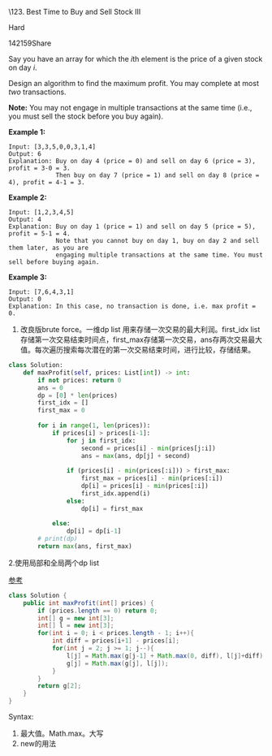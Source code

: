 \123. Best Time to Buy and Sell Stock III

Hard

142159Share

Say you have an array for which the *i*th element is the price of a given stock on day *i*.

Design an algorithm to find the maximum profit. You may complete at most *two* transactions.

**Note:** You may not engage in multiple transactions at the same time (i.e., you must sell the stock before you buy again).

**Example 1:**

```
Input: [3,3,5,0,0,3,1,4]
Output: 6
Explanation: Buy on day 4 (price = 0) and sell on day 6 (price = 3), profit = 3-0 = 3.
             Then buy on day 7 (price = 1) and sell on day 8 (price = 4), profit = 4-1 = 3.
```

**Example 2:**

```
Input: [1,2,3,4,5]
Output: 4
Explanation: Buy on day 1 (price = 1) and sell on day 5 (price = 5), profit = 5-1 = 4.
             Note that you cannot buy on day 1, buy on day 2 and sell them later, as you are
             engaging multiple transactions at the same time. You must sell before buying again.
```

**Example 3:**

```
Input: [7,6,4,3,1]
Output: 0
Explanation: In this case, no transaction is done, i.e. max profit = 0.
```



1. 改良版brute force。一维dp list 用来存储一次交易的最大利润。first_idx list存储第一次交易结束时间点，first_max存储第一次交易，ans存两次交易最大值。每次遍历搜索每次潜在的第一次交易结束时间，进行比较，存储结果。

```python
class Solution:
    def maxProfit(self, prices: List[int]) -> int:
        if not prices: return 0
        ans = 0
        dp = [0] * len(prices)
        first_idx = [] 
        first_max = 0
        
        for i in range(1, len(prices)):
            if prices[i] > prices[i-1]:
                for j in first_idx:
                    second = prices[i] - min(prices[j:i])
                    ans = max(ans, dp[j] + second)
                
                if (prices[i] - min(prices[:i])) > first_max:
                    first_max = prices[i] - min(prices[:i])
                    dp[i] = prices[i] - min(prices[:i])
                    first_idx.append(i)
                else:
                    dp[i] = first_max
                
            else:
                dp[i] = dp[i-1]
        # print(dp)
        return max(ans, first_max)
```



2.使用局部和全局两个dp list

[参考](https://www.cnblogs.com/grandyang/p/4281975.html)

```java
class Solution {
    public int maxProfit(int[] prices) {
        if (prices.length == 0) return 0;
        int[] g = new int[3];
        int[] l = new int[3];
        for(int i = 0; i < prices.length - 1; i++){
            int diff = prices[i+1] - prices[i];
            for(int j = 2; j >= 1; j--){
                l[j] = Math.max(g[j-1] + Math.max(0, diff), l[j]+diff);
                g[j] = Math.max(g[j], l[j]);
            }
        }
        return g[2];
    }
}
```

Syntax:

1. 最大值。Math.max。大写
2. new的用法